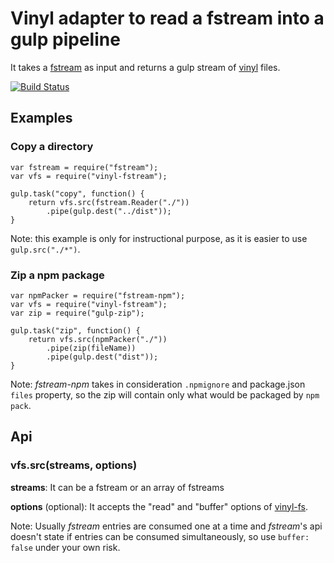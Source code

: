 # Vinyl adapter to read a fstream into a gulp pipeline

It takes a [fstream](https://github.com/npm/fstream) as input and returns a gulp stream of [vinyl](https://github.com/gulpjs/vinyl) files.

[![Build Status](https://travis-ci.org/pmoleri/vinyl-fstream.svg?branch=master)](https://travis-ci.org/pmoleri/vinyl-fstream)

## Examples

### Copy a directory
```
var fstream = require("fstream");
var vfs = require("vinyl-fstream");

gulp.task("copy", function() {
    return vfs.src(fstream.Reader("./"))
        .pipe(gulp.dest("../dist"));
}
```
Note: this example is only for instructional purpose, as it is easier to use `gulp.src("./*")`.

### Zip a npm package
```
var npmPacker = require("fstream-npm");
var vfs = require("vinyl-fstream");
var zip = require("gulp-zip");

gulp.task("zip", function() {
    return vfs.src(npmPacker("./"))
        .pipe(zip(fileName))
        .pipe(gulp.dest("dist"));
}
```
Note: _fstream-npm_ takes in consideration `.npmignore` and package.json `files` property, so the zip will contain only what would be packaged by `npm pack`.

## Api

### vfs.src(streams, options)

**streams**: It can be a fstream or an array of fstreams

**options** (optional): It accepts the "read" and "buffer" options of [vinyl-fs](https://github.com/gulpjs/vinyl-fs).

Note: Usually _fstream_ entries are consumed one at a time and _fstream_'s api doesn't state if entries can be consumed simultaneously, so use `buffer: false` under your own risk.
